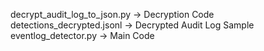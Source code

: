 decrypt_audit_log_to_json.py -> Decryption Code
detections_decrypted.jsonl -> Decrypted Audit Log Sample
eventlog_detector.py -> Main Code
